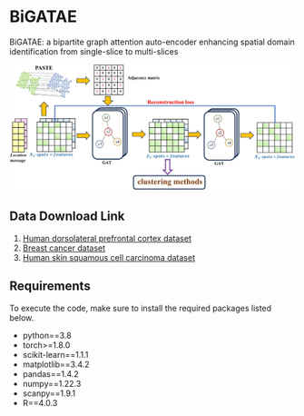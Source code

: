 # BiGATAE
BiGATAE: a bipartite graph attention auto-encoder enhancing spatial domain identification from single-slice to multi-slices

![framework](./figure/model.jpg)



## Data Download Link
1. [Human dorsolateral prefrontal cortex dataset](http://research.libd.org/spatialLIBD)
2. [Breast cancer dataset](https://datadryad.org/stash)
3. [Human skin squamous cell carcinoma dataset](https://www.ncbi.nlm.nih.gov/geo/query/acc.cgi?acc=GSE144239)
   
## Requirements
To execute the code, make sure to install the required packages listed below.
* python==3.8
* torch>=1.8.0
* scikit-learn==1.1.1
* matplotlib==3.4.2
* pandas==1.4.2
* numpy==1.22.3
* scanpy==1.9.1
* R==4.0.3
